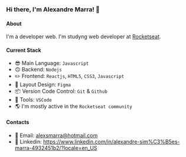 ### Hi there, I'm Alexandre Marra! 👋

#### About
I'm a developer web. I'm studyng web developer at [Rocketseat](https://rocketseat.com.br). 

#### Current Stack
- 😎 Main Language: `Javascript`
- :upside_down_face: Backend: `Nodejs`
- :pencil2: Frontend: `Reactjs`, `HTML5`, `CSS3`, `Javascript`
- 🎨 Layout Design: `Figma`
- :package: Version Code Control: `Git` & `Github`
- 🔧  Tools: `VSCode`
- :earth_americas:  I'm mostly active in the `Rocketseat community`

#### Contacts
- 📨 Email: alexsmarra@hotmail.com
- 👤 Linkedin: https://www.linkedin.com/in/alexandre-sim%C3%B5es-marra-4932451b2/?locale=en_US

